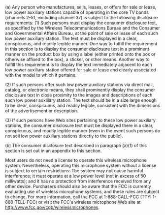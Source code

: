 (a) Any person who manufactures, sells, leases, or offers for sale or lease, low power auxiliary stations capable of operating in the core TV bands (channels 2-51, excluding channel 37) is subject to the following disclosure requirements: (1) Such persons must display the consumer disclosure text, as specified by the Wireless Telecommunications Bureau and the Consumer and Governmental Affairs Bureau, at the point of sale or lease of each such low power auxiliary station. The text must be displayed in a clear, conspicuous, and readily legible manner. One way to fulfill the requirement in this section is to display the consumer disclosure text in a prominent manner on the product box by using a label (either printed onto the box or otherwise affixed to the box), a sticker, or other means. Another way to fulfill this requirement is to display the text immediately adjacent to each low power auxiliary station offered for sale or lease and clearly associated with the model to which it pertains.

(2) If such persons offer such low power auxiliary stations via direct mail, catalog, or electronic means, they shall prominently display the consumer disclosure text in close proximity to the images and descriptions of each such low power auxiliary station. The text should be in a size large enough to be clear, conspicuous, and readily legible, consistent with the dimensions of the advertisement or description.

(3) If such persons have Web sites pertaining to these low power auxiliary stations, the consumer disclosure text must be displayed there in a clear, conspicuous, and readily legible manner (even in the event such persons do not sell low power auxiliary stations directly to the public).

(b) The consumer disclosure text described in paragraph (a)(1) of this section is set out in an appendix to this section.

Most users do not need a license to operate this wireless microphone system. Nevertheless, operating this microphone system without a license is subject to certain restrictions: The system may not cause harmful interference; it must operate at a low power level (not in excess of 50 milliwatts); and it has no protection from interference received from any other device. Purchasers should also be aware that the FCC is currently evaluating use of wireless microphone systems, and these rules are subject to change. For more information, call the FCC at 1-888-CALL-FCC (TTY: 1-888-TELL-FCC) or visit the FCC's wireless microphone Web site at http://www.fcc.gov/cgb/wirelessmicrophones.
                                    

